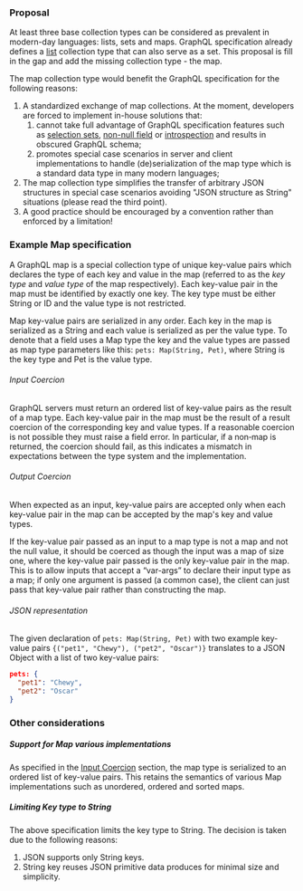 ### Proposal

<!---
Brief introduction
--->
At least three base collection types can be considered as prevalent in modern-day languages: lists, sets and maps.
GraphQL specification already defines a [list](http://facebook.github.io/graphql/October2016/#sec-Lists) collection type that can also serve as a set.
This proposal is fill in the gap and add the missing collection type - the map.

<!---
Motivation
--->
The map collection type would benefit the GraphQL specification for the following reasons:
1. A standardized exchange of map collections. At the moment, developers are forced to implement in-house solutions that:
    1. cannot take full advantage of GraphQL specification features such as [selection sets](http://facebook.github.io/graphql/October2016/#sec-Selection-Sets), [non-null field](http://facebook.github.io/graphql/October2016/#sec-Input-Types) or [introspection](http://facebook.github.io/graphql/October2016/#sec-Introspection) and results in obscured GraphQL schema;
    2. promotes special case scenarios in server and client implementations to handle (de)serialization of the map type which is a standard data type in many modern languages;
2. The map collection type simplifies the transfer of arbitrary JSON structures in special case scenarios avoiding "JSON structure as String" situations (please read the third point).
3. A good practice should be encouraged by a convention rather than enforced by a limitation!

<!---
The more formal spec goes here
--->
### Example Map specification

A GraphQL map is a special collection type of unique key-value pairs which declares the type of each key and value in the map (referred to as the _key type_ and _value type_ of the map respectively). Each key-value pair in the map must be identified by exactly one key. The key type must be either String or ID and the value type is not restricted.

Map key-value pairs are serialized in any order. Each key in the map is serialized as a String and each value is serialized as per the value type. To denote that a field uses a Map type the key and the value types are passed as map type parameters like this: `pets: Map(String, Pet)`, where String is the key type and Pet is the value type.

###### Input Coercion
<a name="input_coercion"></a>

GraphQL servers must return an ordered list of key-value pairs as the result of a map type. Each key-value pair in the map must be the result of a result coercion of the corresponding key and value types. If a reasonable coercion is not possible they must raise a field error. In particular, if a non‐map is returned, the coercion should fail, as this indicates a mismatch in expectations between the type system and the implementation.

###### Output Coercion

When expected as an input, key-value pairs are accepted only when each key-value pair in the map can be accepted by the map's key and value types.

If the key-value pair passed as an input to a map type is not a map and not the null value, it should be coerced as though the input was a map of size one, where the key-value pair passed is the only key-value pair in the map. This is to allow inputs that accept a “var-args” to declare their input type as a map; if only one argument is passed (a common case), the client can just pass that key-value pair rather than constructing the map.

###### JSON representation

The given declaration of `pets: Map(String, Pet)` with two example key-value pairs ``{("pet1", "Chewy"), ("pet2", "Oscar")}`` translates to a JSON Object with a list of two key-value pairs:

```JSON
pets: {
  "pet1": "Chewy",
  "pet2": "Oscar"
}
```

<!---
Additional remarks
--->
### Other considerations

##### Support for Map various implementations

As specified in the [Input Coercion](#input_coercion) section, the map type is serialized to an ordered list of key-value pairs. This retains the semantics of various Map implementations such as unordered, ordered and sorted maps.

##### Limiting Key type to String
The above specification limits the key type to String. The decision is taken due to the following reasons:
1. JSON supports only String keys.
2. String key reuses JSON primitive data produces for minimal size and simplicity.
